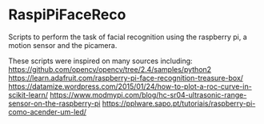 # RaspiPiFaceReco
Scripts to perform the task of facial recognition using the raspberry pi, a motion sensor and the picamera.

These scripts were inspired on many sources including:
https://github.com/opencv/opencv/tree/2.4/samples/python2
https://learn.adafruit.com/raspberry-pi-face-recognition-treasure-box/
https://datamize.wordpress.com/2015/01/24/how-to-plot-a-roc-curve-in-scikit-learn/
https://www.modmypi.com/blog/hc-sr04-ultrasonic-range-sensor-on-the-raspberry-pi
https://pplware.sapo.pt/tutoriais/raspberry-pi-como-acender-um-led/
